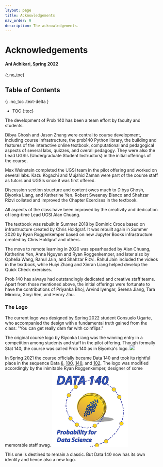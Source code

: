 ```yaml
---
layout: page
title: Acknowledgements
nav_order: 9
description: The acknowledgements.
---
```


# Acknowledgements
#### Ani Adhikari, Spring 2022 ####
{:.no_toc}

## Table of Contents
{: .no_toc .text-delta }

- TOC
{:toc}

The development of Prob 140 has been a team effort by faculty and students.

Dibya Ghosh and Jason Zhang were central to course development, including course infrastructure, the prob140 Python library, the building and features of the interactive online textbook, computational and pedagogical aspects of several labs, quizzes, and overall pedagogy. They were also the Lead UGSIs (Undergraduate Student Instructors) in the initial offerings of the course. 

Max Weinstein completed the UGSI team in the pilot offering and worked on several labs. Kazu Kogachi and Mujahid Zaman were part of the course staff as tutors and UGSIs since it was first offered.

Discussion section structure and content owes much to Dibya Ghosh, Biyonka Liang, and Katherine Yen. Robert Sweeney Blanco and Shahzar Rizvi collated and improved the Chapter Exercises in the textbook.

All aspects of the class have been improved by the creativity and dedication of long-time Lead UGSI Alan Chuang.

The textbook was rebuilt in Summer 2018 by Dominic Croce based on infrastructure created by Chris Holdgraf. It was rebuilt again in Summer 2020 by Ryan Roggenkemper based on new Jupyter Books infrastructure created by Chris Holdgraf and others. 

The move to remote learning in 2020 was spearheaded by Alan Chuang, Katherine Yen, Anna Nguyen and Ryan Roggenkemper, and later also by Ophelia Wang, Rahul Jain, and Shahzar Rizvi. Rahul Jain included the videos in the textbook, while Huiyi Zhang and Xinran Liang helped develop the Quick Check exercises.

Prob 140 has always had outstandingly dedicated and creative staff teams. Apart from those mentioned above, the initial offerings were fortunate to have the contributions of Priyanka Bhoj, Arvind Iyengar, Serena Jiang, Tara Mirmira, Xinyi Ren, and Henry Zhu. 

### The Logo ###
The current logo was designed by Spring 2022 student Consuelo Ugarte, who accompanied the design with a fundamental truth gained from the class: "You can get really darn far with coinflips."

The original course logo by Biyonka Liang was the winning entry in a competition among students and staff in the pilot offering. Though formally Stat 140, the course was called Prob 140 as in Biyonka's logo.
[<img src="assets/brand/logo_sp17" width="250"/>](assets/brand/logo_sp17.png)

In Spring 2021 the course officially became Data 140 and took its rightful place in the sequence Data [8](http://data8.org/), [100](http://www.ds100.org/), [140](http://prob140.org/), and [102](https://data102.org/). The logo was modified accordingly by the inimitable Ryan Roggenkemper, designer of some memorable staff swag. 
[<img src="assets/brand/logo_sp22.png" width="250"/>](assets/brand/logo_sp22.png)

This one is destined to remain a classic. But Data 140 now has its own identity and hence also a new logo.